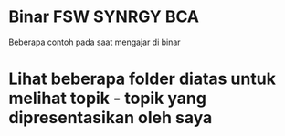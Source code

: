 # Binar FSW SYNRGY BCA

Beberapa contoh pada saat mengajar di binar

# Lihat beberapa folder diatas untuk melihat topik - topik yang dipresentasikan oleh saya

